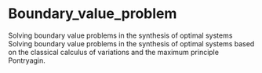 # Boundary_value_problem
Solving boundary value problems in the synthesis of optimal systems
Solving boundary value problems in the synthesis of optimal systems based on the classical calculus of variations and the maximum principle Pontryagin.
